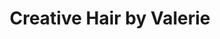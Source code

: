 ---
title: "Creative Hair by Valerie"
url: /red-hook/creative-hair-by-valerie/
shop: hairdresser
---